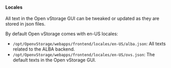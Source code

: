 #### Locales
All text in the Open vStorage GUI can be tweaked or updated as they are stored in json files.

By default Open vStorage comes with en-US locales:
* `/opt/OpenvStorage/webapps/frontend/locales/en-US/alba.json`: All texts related to the ALBA backend.
* `/opt/OpenvStorage/webapps/frontend/locales/en-US/ovs.json`: The default texts in the Open vStorage GUI.

